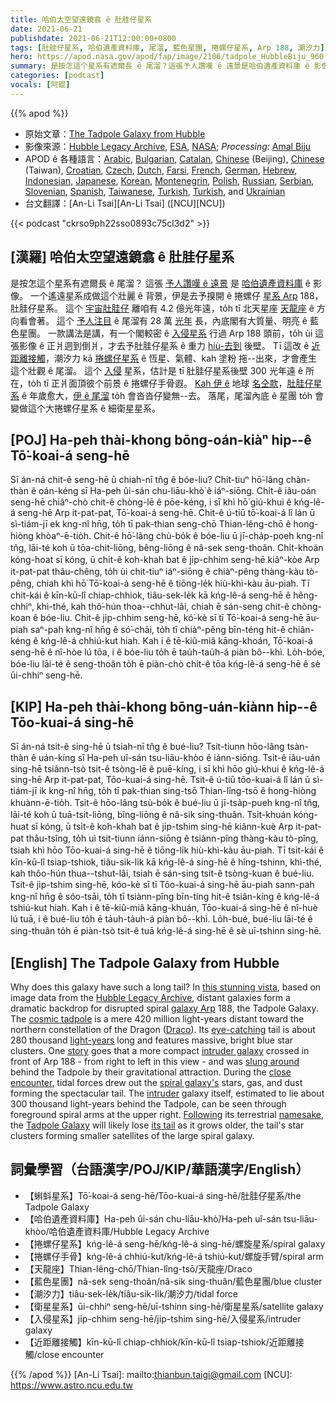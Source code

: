 ```yaml
---
title: 哈伯太空望遠鏡翕 ê 肚胿仔星系
date: 2021-06-21
publishdate: 2021-06-21T12:00:00+0800
tags: [肚胿仔星系, 哈伯遺產資料庫, 尾溜, 藍色星團, 捲螺仔星系, Arp 188, 潮汐力]
hero: https://apod.nasa.gov/apod/fap/image/2106/tadpole_HubbleBiju_960.jpg
summary: 是按怎這个星系有遮爾長 ê 尾溜？這張予人讚嘆 ê 遠景是哈伯遺產資料庫 ê 影像。
categories: [podcast]
vocals: [阿錕]
---
```


{{% apod %}}

- 原始文章：[The Tadpole Galaxy from Hubble](https://apod.nasa.gov/apod/ap210621.html)
- 影像來源：[Hubble Legacy Archive](https://hla.stsci.edu/), [ESA](https://www.esa.int/), [NASA](https://www.nasa.gov/); *Processing:* [Amal Biju](https://www.instagram.com/exploraspace/)
- APOD ê 各種語言：[Arabic](https://apod.me/), [Bulgarian](https://mediabricks.bg/apod-bulgaria), [Catalan](http://www.apod.cat/), [Chinese](http://www.bjp.org.cn/mryt/) (Beijing), [Chinese](http://sprite.phys.ncku.edu.tw/astrolab/mirrors/apod/apod.html) (Taiwan), [Croatian](http://www.apod.rs/Croatia.html), [Czech](http://www.astro.cz/apod/), [Dutch](http://www.apod.nl/), [Farsi](http://www.skypix.org/apod/), [French](http://www.cidehom.com/apod.php),
[German](http://www.starobserver.org/), [Hebrew](http://www.astronomia2009.org.il/info/apod/apod.htm), [Indonesian](http://apod.infoastronomy.org/), [Japanese](http://home.u05.itscom.net/apodjpn/apodj/apodj0.htm), [Korean](http://wouldyoulike.org/apod/), [Montenegrin](http://www.apod.rs/Montenegro.html), [Polish](http://apod.pl/apod/), [Russian](http://www.astronet.ru/db/apod.html), [Serbian](http://www.apod.rs/), [Slovenian](http://apod.fmf.uni-lj.si/), [Spanish](http://observatorio.info/), [Taiwanese](https://apod.tw/), [Turkish](https://www.uzaydanhaberler.com/category/gorsel/apod/), [Turkish](https://rasyonalist.org/kategori/apod/), and [Ukrainian](http://astronomy.pp.ua/)
- 台文翻譯：[An-Li Tsai][An-Li Tsai] ([NCU][NCU])

{{< podcast "ckrso9ph22sso0893c75cl3d2" >}}

## [漢羅] 哈伯太空望遠鏡翕 ê 肚胿仔星系
是按怎這个星系有遮爾長 ê 尾溜？
這張 [予人讚嘆 ê 遠景][this stunning vista] 是 [哈伯遺產資料庫][Hubble Legacy Archive] ê 影像。
一个遙遠星系成做這个壯麗 ê 背景，伊是去予搝開 ê 捲螺仔 [星系 Arp][galaxy Arp] 188，肚胿仔星系。
這个 [宇宙肚胿仔][cosmic tadpole] 離咱有 4.2 億光年遠，to̍h tī 北天星座 [天龍座][Draco] ê 方向看會著。
這个 [予人注目][eye-catching] ê 尾溜有 28 萬 [光年][light-years] 長，內底閣有大質量、明亮 ê 藍色星團。
一款講法是講，有一个閣較密 ê [入侵星系][intruder galaxy] 行過 Arp 188 頭前，to̍h ùi 這張影像 ê 正爿迵到倒爿，才去予肚胿仔星系 ê 重力 [hiù-去到][slung around] 後壁。
Tī 這改 ê [近距離接觸][close encounter]，潮汐力 kā [捲螺仔星系][spiral galaxy's] ê 恆星、氣體、kah 塗粉 拖--出來，才會產生這个壯觀 ê 尾溜。
這个 [入侵][intruder] 星系，估計是 tī 肚胿仔星系後壁 300 光年遠 ê 所在，to̍h tī 正爿面頂彼个前景 ê 捲螺仔手骨遐。
[Kah 伊 ê][Following] 地球 [名仝款][namesake]，[肚胿仔星系][Tadpole Galaxy] ê 年歲愈大，[伊 ê 尾溜][its tail] to̍h 會沓沓仔變無--去。
落尾，尾溜內底 ê 星團 to̍h 會變做這个大捲螺仔星系 ê 細衛星星系。


## [POJ] Ha-peh thài-khong bōng-oán-kiàⁿ hip--ê Tō͘-koai-á seng-hē
Sī án-ná chit-ê seng-hē ū chiah-nī tn̂g ê bóe-liu?
Chit-tiuⁿ hō͘-lâng chàn-thàn ê oán-kéng sī Ha-peh ûi-sán chu-liāu-khò͘ ê iáⁿ-siōng.
Chi̍t-ê iâu-oán seng-hē chiâⁿ-chò chit-ê chòng-lē ê pōe-kéng, i sī khì hō͘ giú-khui ê kńg-lê-á seng-hē Arp it-pat-pat, Tō͘-koai-á seng-hē.
Chit-ê ú-tiū tō͘-koai-á lî lán ū sì-tiám-jī ek kng-nî hn̄g, to̍h tī pak-thian seng-chō Thian-lêng-chō ê hong-hiòng khòaⁿ-ē-tio̍h.
Chit-ê hō͘-lâng chù-bo̍k ê bóe-liu ū jī-cha̍p-poeh kng-nî tn̂g, lāi-té koh ū tōa-chit-liōng, bêng-liōng ê nâ-sek seng-thoân.
Chi̍t-khoán kóng-hoat sī kóng, ū chi̍t-ê koh-khah bat ê ji̍p-chhim seng-hē kiâⁿ-kòe Arp it-pat-pat thâu-chêng, to̍h ùi chit-tiuⁿ iáⁿ-siōng ê chiàⁿ-pêng thàng-kàu tò-pêng, chiah khì hō͘ Tō͘-koai-á seng-hē ê tiōng-le̍k hiù-khì-kàu āu-piah.
Tī chit-kái ê kīn-kū-lî chiap-chhiok, tiâu-sek-le̍k kā kńg-lê-á seng-hē ê hêng-chhiⁿ, khì-thé, kah thô͘-hún thoa--chhut-lâi, chiah ē sán-seng chit-ê chòng-koan ê bóe-liu.
Chit-ê ji̍p-chhim seng-hē, kó͘-kè sī tī Tō͘-koai-á seng-hē āu-piah saⁿ-pah kng-nî hn̄g ê só͘-chāi, to̍h tī chiàⁿ-pêng bīn-téng hit-ê chiân-kéng ê kńg-lê-á chhiú-kut hiah.
Kah i ê tē-kiû-miâ kāng-khoán, Tō͘-koai-á seng-hē ê nî-hòe lú tōa, i ê bóe-liu to̍h ē tau̍h-tau̍h-á piàn bô--khì.
Lo̍h-bóe, bóe-liu lāi-té ê seng-thoân to̍h ē piàn-chò chit-ê tōa kńg-lê-á seng-hē ê sè ūi-chhiⁿ seng-hē.



## [KIP] Ha-peh thài-khong bōng-uán-kiànn hip--ê Tōo-kuai-á sing-hē
Sī án-ná tsit-ê sing-hē ū tsiah-nī tn̂g ê bué-liu?
Tsit-tiunn hōo-lâng tsàn-thàn ê uán-kíng sī Ha-peh uî-sán tsu-liāu-khòo ê iánn-siōng.
Tsi̍t-ê iâu-uán sing-hē tsiânn-tsò tsit-ê tsòng-lē ê puē-kíng, i sī khì hōo giú-khui ê kńg-lê-á sing-hē Arp it-pat-pat, Tōo-kuai-á sing-hē.
Tsit-ê ú-tiū tōo-kuai-á lî lán ū sì-tiám-jī ik kng-nî hn̄g, to̍h tī pak-thian sing-tsō Thian-lîng-tsō ê hong-hiòng khuànn-ē-tio̍h.
Tsit-ê hōo-lâng tsù-bo̍k ê bué-liu ū jī-tsa̍p-pueh kng-nî tn̂g, lāi-té koh ū tuā-tsit-liōng, bîng-liōng ê nâ-sik sing-thuân.
Tsi̍t-khuán kóng-huat sī kóng, ū tsi̍t-ê koh-khah bat ê ji̍p-tshim sing-hē kiânn-kuè Arp it-pat-pat thâu-tsîng, to̍h uì tsit-tiunn iánn-siōng ê tsiànn-pîng thàng-kàu tò-pîng, tsiah khì hōo Tōo-kuai-á sing-hē ê tiōng-li̍k hiù-khì-kàu āu-piah.
Tī tsit-kái ê kīn-kū-lî tsiap-tshiok, tiâu-sik-li̍k kā kńg-lê-á sing-hē ê hîng-tshinn, khì-thé, kah thôo-hún thua--tshut-lâi, tsiah ē sán-sing tsit-ê tsòng-kuan ê bué-liu.
Tsit-ê ji̍p-tshim sing-hē, kóo-kè sī tī Tōo-kuai-á sing-hē āu-piah sann-pah kng-nî hn̄g ê sóo-tsāi, to̍h tī tsiànn-pîng bīn-tíng hit-ê tsiân-kíng ê kńg-lê-á tshiú-kut hiah.
Kah i ê tē-kiû-miâ kāng-khuán, Tōo-kuai-á sing-hē ê nî-huè lú tuā, i ê bué-liu to̍h ē ta̍uh-ta̍uh-á piàn bô--khì.
Lo̍h-bué, bué-liu lāi-té ê sing-thuân to̍h ē piàn-tsò tsit-ê tuā kńg-lê-á sing-hē ê sè uī-tshinn sing-hē.



## [English] The Tadpole Galaxy from Hubble

Why does this galaxy have such a long tail?
In [this stunning vista][this stunning vista], based on image data from the [Hubble Legacy Archive][Hubble Legacy Archive], distant galaxies form a dramatic backdrop for disrupted spiral [galaxy Arp][galaxy Arp] 188, the Tadpole Galaxy.
The [cosmic tadpole][cosmic tadpole] is a mere 420 million light-years distant toward the northern constellation of the Dragon ([Draco][Draco]).
Its [eye-catching][eye-catching] tail is about 280 thousand [light-years][light-years] long and features massive, bright blue star clusters.
One [story][story] goes that a more compact [intruder galaxy][intruder galaxy] crossed in front of Arp 188 - from right to left in this view - and was [slung around][slung around] behind the Tadpole by their gravitational attraction.
During the [close encounter][close encounter], tidal forces drew out the [spiral galaxy's][spiral galaxy's] stars, gas, and dust forming the spectacular tail.
The [intruder][intruder] galaxy itself, estimated to lie about 300 thousand light-years behind the Tadpole, can be seen through foreground spiral arms at the upper right.
[Following][Following] its terrestrial [namesake][namesake], the [Tadpole Galaxy][Tadpole Galaxy] will likely lose [its tail][its tail] as it grows older, the tail's star clusters forming smaller satellites of the large spiral galaxy.


## 詞彙學習（台語漢字/POJ/KIP/華語漢字/English）


- 【蝌蚪星系】Tō͘-koai-á seng-hē/Tōo-kuai-á sing-hē/肚胿仔星系/the Tadpole Galaxy
- 【哈伯遺產資料庫】Ha-peh ûi-sán chu-liāu-khò͘/Ha-peh uî-sán tsu-liāu-khòo/哈伯遺產資料庫/Hubble Legacy Archive
- 【捲螺仔星系】kńg-lê-á seng-hē/kńg-lê-á sing-hē/螺旋星系/spiral galaxy
- 【捲螺仔手骨】kńg-lê-á chhiú-kut/kńg-lê-á tshiú-kut/螺旋手臂/spiral arm
- 【天龍座】Thian-lêng-chō/Thian-lîng-tsō/天龍座/Draco
- 【藍色星團】nâ-sek seng-thoân/nâ-sik sing-thuân/藍色星團/blue cluster
- 【潮汐力】tiâu-sek-le̍k/tiâu-sik-li̍k/潮汐力/tidal force
- 【衛星星系】ūi-chhiⁿ seng-hē/uī-tshinn sing-hē/衛星星系/satellite galaxy
- 【入侵星系】ji̍p-chhim seng-hē/ji̍p-tshim sing-hē/入侵星系/intruder galaxy
- 【近距離接觸】kīn-kū-lî chiap-chhiok/kīn-kū-lî tsiap-tshiok/近距離接觸/close encounter



{{% /apod %}}
[An-Li Tsai]: mailto:thianbun.taigi@gmail.com
[NCU]: https://www.astro.ncu.edu.tw

[this stunning vista]:https://www.instagram.com/p/CPw5hyTpTi7/
[Hubble Legacy Archive]:https://hla.stsci.edu/
[galaxy Arp]:http://nedwww.ipac.caltech.edu/level5/Arp/frames.html
[cosmic tadpole]:https://hubblesite.org/contents/media/images/2002/11/1181-Image.html
[Draco]:http://www.astro.wisc.edu/~dolan/constellations/constellations/Draco.html
[eye-catching]:https://img.huffingtonpost.com/asset/5bad12683c000032000b0e42.jpeg?ops=scalefit_630_noupscale
[light-years]:https://starchild.gsfc.nasa.gov/docs/StarChild/questions/question19.html
[story]:http://www.boop.org/jan/justso/
[intruder galaxy]:https://mergers.galaxyzoo.org/merger_wars.html
[slung around]:https://apod.nasa.gov/apod/ap150201.html
[close encounter]:https://apod.nasa.gov/apod/ap120812.html
[spiral galaxy's]:https://apod.nasa.gov/apod/ap120604.html
[intruder]:https://apod.nasa.gov/apod/ap970224.html
[Following]:http://www.exploratorium.edu/frogs/
[namesake]:http://www.countrysideinfo.co.uk/metindex.htm
[Tadpole Galaxy]:https://en.wikipedia.org/wiki/Tadpole_Galaxy
[its tail]:https://ui.adsabs.harvard.edu/abs/1972ApJ...178..623T/abstract
